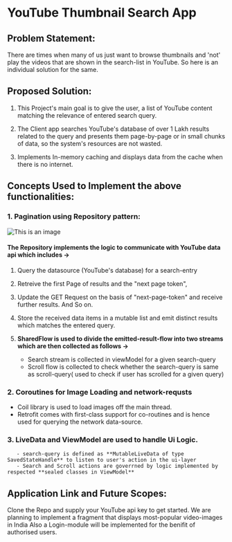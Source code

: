 # YouTube Thumbnail Search App

## Problem Statement: 

There are times when many of us just want to browse thumbnails and 'not' play the videos that are shown in the search-list in YouTube.
So here is an individual solution for the same.

## Proposed Solution:

1. This Project's main goal is to give the user, a list of YouTube content matching the relevance of entered search query.

2. The Client app searches YouTube's database of over 1 Lakh results related to the query and presents them page-by-page or in small chunks of data, so the system's resources are    not wasted.

3. Implements In-memory caching and displays data from the cache when there is no internet.



## Concepts Used to Implement the above functionalities:

### 1. Pagination using Repository pattern: 

 ![This is an image](https://google-developer-training.github.io/android-developer-advanced-course-concepts/images/14-1-c-architecture-components/dg_repository.png)
 
 #### The Repository implements the logic to communicate with YouTube data api which includes ->
 1. Query the datasource (YouTube's database) for a search-entry
 2. Retreive the first Page of results and the "next page token",
 3. Update the GET Request on the basis of "next-page-token" and receive further results. And So on.

 4. Store the received data items in a mutable list and emit distinct results which matches the entered query.
 5. **SharedFlow is used to divide the emitted-result-flow into two streams which are then collected as follows ->** 
     - Search stream is collected in viewModel for a given search-query
     - Scroll flow is collected to check whether the search-query is same as scroll-query( used to check if user has scrolled for a given query)
     
### 2. Coroutines for Image Loading and network-requsts
- Coil library is used to load images off the main thread.
- Retrofit comes with first-class support for co-routines and is hence used for querying the network data-source.

### 3. LiveData and ViewModel are used to handle Ui Logic.
       - search-query is defined as **MutableLiveData of type SavedStateHandle** to listen to user's action in the ui-layer
       - Search and Scroll actions are goverrned by logic implemented by respected **sealed classes in ViewModel** 
       
  
## Application Link and Future Scopes:
Clone the Repo and supply your YouTube api key to get started.
We are planning to implement a fragment that displays most-popular video-images in India
Also a Login-module will be implemented for the benifit of authorised users.
     


 
 
 
